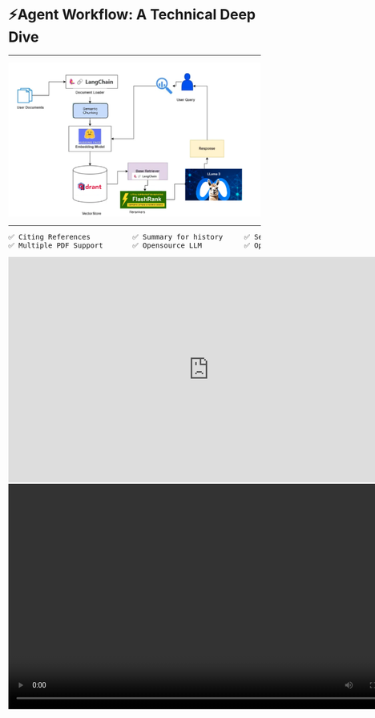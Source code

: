 # ⚡Agent Workflow: A Technical Deep Dive

---

![Agent Workflow](assets/workflow.png)

---

<pre>
✅ Citing References          ✅ Summary for history     ✅ Serverless Deployment   
✅ Multiple PDF Support       ✅ Opensource LLM          ✅ Opensource DB         
</pre>

<iframe width="800" height="450" src="https://www.youtube.com/embed/0_chkpsjHyo" frameborder="0" allow="accelerometer; autoplay; clipboard-write; encrypted-media; gyroscope; picture-in-picture" allowfullscreen></iframe>

<video src='https://www.youtube.com/embed/0_chkpsjHyo' width=800 height=450/>

## Quickstart

- Start with cloning this repo
```
git clone https://github.com/SriPrarabdha/sv_chat_with_pdf.git
```

- add your data files onto ```data/``` folder

- Create your own .env file and add the Groq api key
```
export GROQ_API_KEY = "<API-KEY>"
```

- run ```python data_ingestion.py``` to ingest and store the data locally

- run ```python main.py``` to chat with your data

- run ```streamlit run chatbot.py``` to chat on a local web ui with multiple pdfs

- OR use the deployed streamlit web app - https://8503-01jgy2r5wprq1yyp35nmnhzk4e.cloudspaces.litng.ai/

## 1. User Documents

The workflow commences with the user's documents, which form the foundational knowledge base for the chatbot system. These documents can encompass a wide range of formats, such as PDFs, Word files, or plain text files. To accommodate this diversity of document formats, a robust and versatile document loading mechanism is essential.

## 2. LangChain - Document Loader

The Document Loader is responsible for ingesting and processing the user's documents, handling the parsing and conversion of various document types. It ensures that the textual content is extracted and structured in a standardized format, enabling seamless data flow and efficient handling of diverse document sources. This step is crucial for ensuring compatibility with subsequent stages of the workflow, enabling smooth integration and data processing.

## 3. Semantic Chunking

Once the documents have been loaded and their content extracted, the next step is semantic chunking. This process involves dividing the text into smaller, meaningful chunks or segments based on their semantic context and relationships. 

![Semantic Chunking](assets/semantic_chunking.png)

Semantic chunking is essential for several reasons:

- **Efficiency Enhancement**: By breaking down large blocks of text into more manageable units, the embedding model's efficiency is improved, enabling faster and more efficient processing.

- **Contextual Preservation**: Semantic chunking preserves the contextual relationships within the text, ensuring that related concepts and ideas are grouped together, facilitating more accurate and relevant responses.

- **Focused Retrieval**: By allowing the chatbot to focus on specific chunks of information relevant to the user's query, semantic chunking enhances the precision and relevance of the retrieved information.

## 4. Embedding Model

The embedding model's primary function is to convert the semantically chunked text segments into high-dimensional vector representations. These embeddings encode the underlying meaning and context of the text, enabling the system to perform computations and comparisons in the vector space, facilitating tasks such as similarity measurement, clustering, and information retrieval.We are using Fastembed by qdrant as our embedding model.

### 📈 Why FastEmbed?

- Light: FastEmbed is a lightweight library with few external dependencies. We don't require a GPU and don't download GBs of PyTorch dependencies, and instead use the ONNX Runtime. This makes it a great candidate for serverless runtimes like AWS Lambda.

- Fast: FastEmbed is designed for speed. We use the ONNX Runtime, which is faster than PyTorch. We also use data-parallelism for encoding large datasets.

- Accurate: FastEmbed is better than OpenAI Ada-002. We also supported an ever expanding set of models, including a few multilingual models.

## 5. Vector Store (qdrant)

Qdrant is a open source vector similarity search engine and vector database. It provides a production-ready service with a convenient API to store, search, and manage points—vectors with an additional payload Qdrant is tailored to extended filtering support. It makes it useful for all sorts of neural-network or semantic-based matching, faceted search, and other applications.

By using Qdrant locally we can ensure better privacy of user data

## 6. Base Retriever & LangChain

The Base Retriever component, together with LangChain, facilitates the retrieval of relevant information from the vector store based on the user's query. LangChain provides a high-level interface for interacting with the vector store, enabling efficient querying and retrieval of the most relevant embeddings and their associated textual content.

The Base Retriever acts as an intermediary between the user's query and the vector store, translating the query into a suitable format for the vector store's search algorithms. It leverages the capabilities of LangChain to perform vector similarity searches, retrieving the most relevant embeddings and their corresponding textual chunks from the knowledge base.

## 7. Rerankers

![ReRankers](assets/rerankers.png)

Reranking seeks to improve search relevance by reordering the result set returned by a retriever with a different model.

Reranking computes a relevance score between the query and each data object, and returns the list of objects sorted from the most to the least relevant. Computing this score for all (query, data_object) pairs would typically be prohibitively slow, which is why reranking is used as a second stage after retrieving the relevant objects first.

As the reranker works on a smaller subset of data after retrieval, different, potentially more computationally expensive approaches can be used to improve search relevance.

## 8. Response Generation

The response generation stage leverages the collective output of the preceding components, including the retrieved and reranked textual chunks, as well as any additional context and chat history associated with the user's query with Groq based Llama 3.3 70b.
